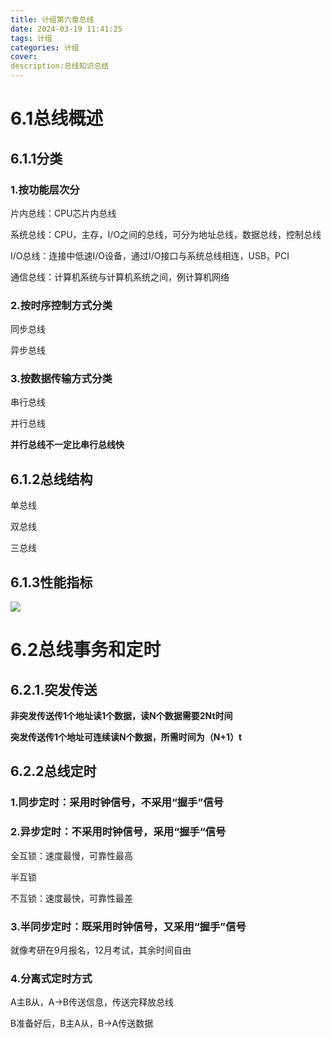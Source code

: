 ```yaml
---
title: 计组第六章总线
date: 2024-03-19 11:41:25
tags: 计组
categories: 计组
cover:
description:总线知识总结
---
```




# 6.1总线概述

## 6.1.1分类

### 1.按功能层次分

片内总线：CPU芯片内总线

系统总线：CPU，主存，I/O之间的总线，可分为地址总线，数据总线，控制总线

I/O总线：连接中低速I/O设备，通过I/O接口与系统总线相连，USB，PCI

通信总线：计算机系统与计算机系统之间，例计算机网络

### 2.按时序控制方式分类

同步总线

异步总线

### 3.按数据传输方式分类

串行总线

并行总线

**并行总线不一定比串行总线快**



## 6.1.2总线结构

单总线

双总线

三总线

## 6.1.3性能指标

![](https://cdn.jsdelivr.net/gh/SereinCease/images/blog/2024-03-19/20240319113932-8f898f.png)

# 6.2总线事务和定时

## 6.2.1.突发传送

**非突发传送传1个地址读1个数据，读N个数据需要2Nt时间**

**突发传送传1个地址可连续读N个数据，所需时间为（N+1）t**

## 6.2.2总线定时

### 1.同步定时：采用时钟信号，不采用“握手”信号

### 2.异步定时：不采用时钟信号，采用“握手“信号

全互锁：速度最慢，可靠性最高

半互锁

不互锁：速度最快，可靠性最差

### 3.半同步定时：既采用时钟信号，又采用“握手”信号

就像考研在9月报名，12月考试，其余时间自由

### 4.分离式定时方式

A主B从，A->B传送信息，传送完释放总线

B准备好后，B主A从，B->A传送数据
